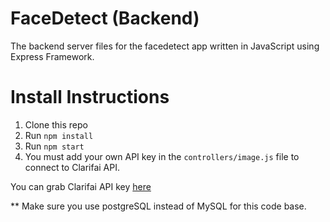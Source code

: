 # FaceDetect (Backend)

The backend server files for the facedetect app written in JavaScript using Express Framework.

Install Instructions
====================
1. Clone this repo
2. Run `npm install`
3. Run `npm start`
4. You must add your own API key in the `controllers/image.js` file to connect to Clarifai API.

You can grab Clarifai API key [here](https://www.clarifai.com/)

** Make sure you use postgreSQL instead of MySQL for this code base.
